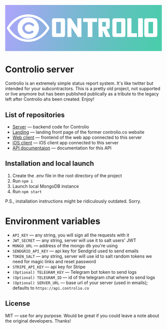 ![Controlio](/designs/github_header.png?raw=true)
# Controlio server
Controlio is an extremely simple status report system. It's like twitter but intended for your subcontractors. This is a pretty old project, not supported or live anymore but has been published publically as a tribute to the legacy left after Controlio ahs been created. Enjoy!
## List of repositories
* [Server](https://github.com/backmeupplz/controlio-server) — backend code for Controlio
* [Landing](https://github.com/backmeupplz/controlio-landing) — landing front page of the former controlio.co website
* [Web client](https://github.com/backmeupplz/controlio-web) — frontend of the web app connected to this server
* [iOS client](https://github.com/backmeupplz/controlio-ios) — iOS client app connected to this server 
* [API documentaion](API.md) — documentation for this API


## Installation and local launch

1. Create the .env file in the root directory of the project
2. Run `npm i`
3. Launch local MongoDB instance
4. Run `npm start`

P.S., installation instructions might be ridiculously outdated. Sorry.

# Environment variables

* `API_KEY` — any string, you will sign all the requests with it
* `JWT_SECRET` — any string, server will use it to salt users' JWT
* `MONGO_URL` — address of the mongo db you're using
* `SENDGRID_API_KEY` — api key for Sendgrid used to send emails
* `TOKEN_SALT` — any string, server will use id to salt random tokens we need for magic links and reset password 
* `STRIPE_API_KEY` — api key for Stripe
* `(Optional) TELEGRAM_KEY` — Telegram bot token to send logs
* `(Optional) TELEGRAM_ID` — id of the telegram chat where to send logs
* `(Optional) SERVER_URL` — base url of your server (used in emails); defaults to `https://api.controlio.co`

## License
MIT — use for any purpose. Would be great if you could leave a note about the original developers. Thanks!